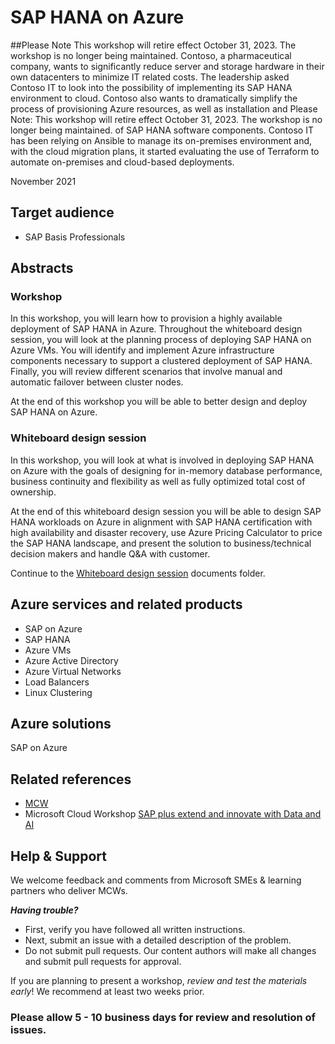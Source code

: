 # SAP HANA on Azure

##Please Note This workshop will retire effect October 31, 2023. The workshop is no longer being maintained.
Contoso, a pharmaceutical company, wants to significantly reduce server and storage hardware in their own datacenters to minimize IT related costs. The leadership asked Contoso IT to look into the possibility of implementing its SAP HANA environment to cloud. Contoso also wants to dramatically simplify the process of provisioning Azure resources, as well as installation and Please Note: This workshop will retire effect October 31, 2023. The workshop is no longer being maintained. of SAP HANA software components. Contoso IT has been relying on Ansible to manage its on-premises environment and, with the cloud migration plans, it started evaluating the use of Terraform to automate on-premises and cloud-based deployments.

November 2021

## Target audience

- SAP Basis Professionals

## Abstracts

### Workshop

In this workshop, you will learn how to provision a highly available deployment of SAP HANA in Azure. Throughout the whiteboard design session, you will look at the planning process of deploying SAP HANA on Azure VMs. You will identify and implement Azure infrastructure components necessary to support a clustered deployment of SAP HANA. Finally, you will review different scenarios that involve manual and automatic failover between cluster nodes.

At the end of this workshop you will be able to better design and deploy SAP HANA on Azure. 

### Whiteboard design session

In this workshop, you will look at what is involved in deploying SAP HANA on Azure with the goals of designing for in-memory database performance, business continuity and flexibility as well as fully optimized total cost of ownership. 

At the end of this whiteboard design session you will be able to design SAP HANA workloads on Azure in alignment with SAP HANA certification with high availability and disaster recovery, use Azure Pricing Calculator to price the SAP HANA landscape, and present the solution to business/technical decision makers and handle Q&A with customer. 

Continue to the [Whiteboard design session](https://github.com/microsoft/MCW-SAP-HANA-on-Azure/tree/master/Whiteboard%20design%20session) documents folder.

## Azure services and related products
- SAP on Azure
- SAP HANA
- Azure VMs
- Azure Active Directory
- Azure Virtual Networks
- Load Balancers
- Linux Clustering

## Azure solutions
SAP on Azure

## Related references
- [MCW](https://microsoftcloudworkshop.com)
- Microsoft Cloud Workshop [SAP plus extend and innovate with Data and AI](https://github.com/microsoft/MCW-SAP-plus-extend-and-innovate-with-Data-and-AI)

## Help & Support

We welcome feedback and comments from Microsoft SMEs & learning partners who deliver MCWs.  

***Having trouble?***
- First, verify you have followed all written instructions.
- Next, submit an issue with a detailed description of the problem.
- Do not submit pull requests. Our content authors will make all changes and submit pull requests for approval.  

If you are planning to present a workshop, *review and test the materials early*! We recommend at least two weeks prior.

### Please allow 5 - 10 business days for review and resolution of issues.
